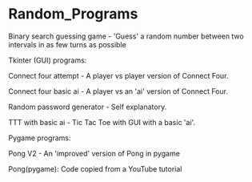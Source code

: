 
# Random_Programs
Binary search guessing game - 'Guess' a random number between two intervals in as few turns as possible

Tkinter (GUI) programs:

Connect four attempt - A player vs player version of Connect Four.

Connect four basic ai - A player vs an 'ai' version of Connect Four.

Random password generator - Self explanatory.

TTT with basic ai - Tic Tac Toe with GUI with a basic 'ai'.

Pygame programs:

Pong V2 - An 'improved' version of Pong in pygame

Pong(pygame): Code copied from a YouTube tutorial
